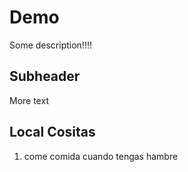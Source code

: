 # Demo

Some description!!!!

## Subheader

More text

## Local Cositas

1. come comida cuando tengas hambre
